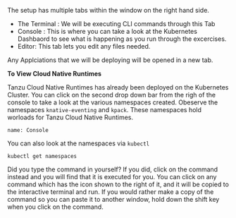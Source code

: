 The setup has multiple tabs within the window on the right hand side.

- The Terminal : We will be executing CLI commands through this Tab
- Console : This is where you can take a look at the Kubernetes Dashbaord to see what is happening as you  run through the excercises.
- Editor: This tab lets you edit any files needed.

Any Applciations that we will be deploying will be opened in a new tab.

**To View Cloud Native Runtimes**

Tanzu Cloud Native Runtimes has already been deployed on the Kubernetes Cluster. You can click on the second drop down bar from the righ of the console to take a look at the various namespaces created. Obeserve the namespaces `knative-eventing` and `kpack`. These namespaces hold worloads for Tanzu Cloud Native Runtimes.

```dashboard:open-dashboard
name: Console
```

You can also look at the namespaces via `kubectl`
```execute
kubectl get namespaces
```

Did you type the command in yourself? If you did, click on the command instead and you will find that it is executed for you. You can click on any command which has the <span class="fas fa-running"></span> icon shown to the right of it, and it will be copied to the interactive terminal and run. If you would rather make a copy of the command so you can paste it to another window, hold down the shift key when you click on the command.
